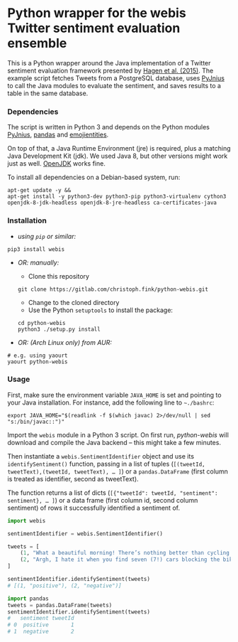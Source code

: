 # Python wrapper for the webis Twitter sentiment evaluation ensemble

This is a Python wrapper around the Java implementation of a Twitter sentiment evaluation framework presented by [Hagen et al. (2015)](http://www.aclweb.org/anthology/S15-2097). The example script fetches Tweets from a PostgreSQL database, uses [PyJnius](https://github.com/kivy/pyjnius/tree/master/jnius) to call the Java modules to evaluate the sentiment, and saves results to a table in the same database.

### Dependencies

The script is written in Python 3 and depends on the Python modules [PyJnius](https://github.com/kivy/pyjnius/tree/master/jnius), [pandas](https://pandas.pydata.org/) and [emojientities](https://gitlab.com/christoph.fink/python-emoji-range). 

On top of that, a Java Runtime Environment (jre) is required, plus a matching Java Development Kit (jdk). We used Java 8, but other versions might work just as well. [OpenJDK](https://openjdk.java.net/) works fine.

To install all dependencies on a Debian-based system, run:

```shell
apt-get update -y &&
apt-get install -y python3-dev python3-pip python3-virtualenv cython3 openjdk-8-jdk-headless openjdk-8-jre-headless ca-certificates-java
```

### Installation

- *using `pip` or similar:*

```shell
pip3 install webis
```

- *OR: manually:*

    - Clone this repository

    ```shell
    git clone https://gitlab.com/christoph.fink/python-webis.git
    ```

    - Change to the cloned directory    
    - Use the Python `setuptools` to install the package:

    ```shell
    cd python-webis
    python3 ./setup.py install
    ```

- *OR: (Arch Linux only) from AUR:*

```shell
# e.g. using yaourt
yaourt python-webis
```

### Usage

First, make sure the environment variable `JAVA_HOME` is set and pointing to your Java installation. For instance, add the following line to `~./bashrc`:

```shell
export JAVA_HOME="$(readlink -f $(which javac) 2>/dev/null | sed "s:/bin/javac::")"
```

Import the `webis` module in a Python 3 script. On first run, *python-webis* will download and compile the Java backend – this might take a few minutes.

Then instantiate a `webis.SentimentIdentifier` object and use its `identifySentiment()` function, passing in a list of tuples (`[(tweetId, tweetText),(tweetId, tweetText), … ]`) or a `pandas.DataFrame` (first column is treated as identifier, second as tweetText). 

The function returns a list of dicts (`[{"tweetId": tweetId, "sentiment": sentiment}, … ]`) or a data frame (first column id, second column sentiment) of rows it successfully identified a sentiment of.

```python
import webis

sentimentIdentifier = webis.SentimentIdentifier()

tweets = [
    (1, "What a beautiful morning! There’s nothing better than cycling to work on a sunny day 🚲."),
    (2, "Argh, I hate it when you find seven (7!) cars blocking the bike lane on a five-mile commute")
]

sentimentIdentifier.identifySentiment(tweets)
# [(1, "positive"), (2, "negative")]

import pandas
tweets = pandas.DataFrame(tweets)
sentimentIdentifier.identifySentiment(tweets)
#   sentiment tweetId
# 0  positive       1
# 1  negative       2


```
